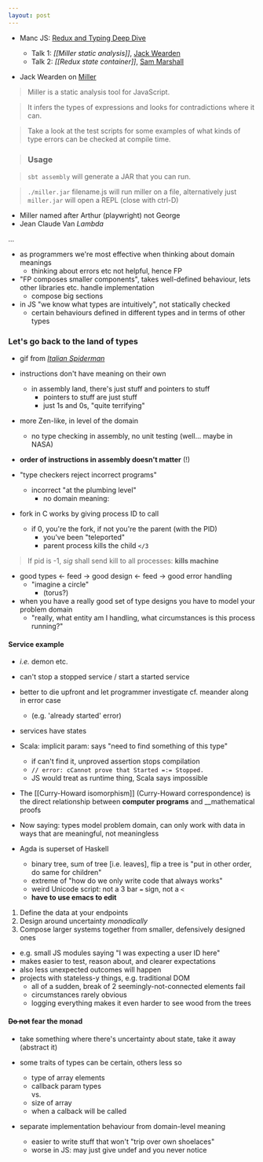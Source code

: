 ```yaml
---
layout: post
---
```

- Manc JS: [Redux and Typing Deep Dive](http://mancjs.com/#redux-and-typing)
  - Talk 1: _[[Miller static analysis]]_, [Jack Wearden](https://www.jackwearden.co.uk/)
  - Talk 2: _[[Redux state container]]_, [Sam Marshall](https://twitter.com/sjmarshy)

- Jack Wearden on [Miller](https://github.com/NotBobTheBuilder/miller)

> Miller is a static analysis tool for JavaScript.

> It infers the types of expressions and looks for contradictions where it can.

> Take a look at the test scripts for some examples of what kinds of type errors can be checked at compile time.

> ### Usage

>  `sbt assembly` will generate a JAR that you can run.

> `./miller.jar` filename.js will run miller on a file, alternatively just `miller.jar` will open a REPL (close with ctrl-D)

- Miller named after Arthur (playwright) not George
- Jean Claude Van $Lambda$

...

- as programmers we're most effective when thinking about domain meanings
  - thinking about errors etc not helpful, hence FP
- "FP composes smaller components", takes well-defined behaviour, lets other libraries etc. handle implementation
  - compose big sections
- in JS "we know what types are intuitively", not statically checked
  - certain behaviours defined in different types and in terms of other types

### Let's go back to the land of types

- gif from [_Italian Spiderman_](https://en.wikipedia.org/wiki/Italian_Spiderman)
- instructions don't have meaning on their own
  - in assembly land, there's just stuff and pointers to stuff
    - pointers to stuff are just stuff
    - just 1s and 0s, "quite terrifying"
- more Zen-like, in level of the domain
  - no type checking in assembly, no unit testing (well... maybe in NASA)
- __order of instructions in assembly doesn't matter__ (!)

- "type checkers reject incorrect programs"
  - incorrect "at the plumbing level"
    - no domain meaning: 

- fork in C works by giving process ID to call
  - if 0, you're the fork, if not you're the parent (with the PID)
    - you've been "teleported"
    - parent process kills the child `</3`

> If pid is -1, _sig_ shall send kill to all processes: __kills machine__

- good types <- feed -> good design <- feed -> good error handling
  - "imagine a circle"
    - (torus?)
- when you have a really good set of type designs you have to model your problem domain
  - "really, what entity am I handling, what circumstances is this process running?"

#### Service example

- _i.e._ demon etc.
- can't stop a stopped service / start a started service
- better to die upfront and let programmer investigate cf. meander along in error case
  - (e.g. 'already started' error)
- services have states
- Scala: implicit param: says "need to find something of this type"
  - if can't find it, unproved assertion stops compilation
  - `// error: cCannot prove that Started =:= Stopped.`
  - JS would treat as runtime thing, Scala says impossible

- The [[Curry-Howard isomorphism]] (Curry-Howard correspondence) is the direct relationship between __computer programs__ and __mathematical proofs 

- Now saying: types model problem domain, can only work with data in ways that are meaningful, not meaningless

- Agda is superset of Haskell
  - binary tree, sum of tree [i.e. leaves], flip a tree is "put in other order, do same for children"
  - extreme of "how do we only write code that always works"
  - weird Unicode script: not a 3 bar `=` sign, not a `<`
  - __have to use emacs to edit__

1. Define the data at your endpoints
2. Design around uncertainty _monadically_
3. Compose larger systems together from smaller, defensively designed ones
  - e.g. small JS modules saying "I was expecting a user ID here"
  - makes easier to test, reason about, and clearer expectations
  - also less unexpected outcomes will happen
  - projects with stateless-y things, e.g. traditional DOM
    - all of a sudden, break of 2 seemingly-not-connected elements fail
    - circumstances rarely obvious
    - logging everything makes it even harder to see wood from the trees

#### <strike>Do not</strike> fear the monad

- take something where there's uncertainty about state, take it away (abstract it)
- some traits of types can be certain, others less so
  - type of array elements
  - callback param types  
  vs.
  - size of array
  - when a calback will be called
  
- separate implementation behaviour from domain-level meaning
  - easier to write stuff that won't "trip over own shoelaces"
  - worse in JS: may just give undef and you never notice
